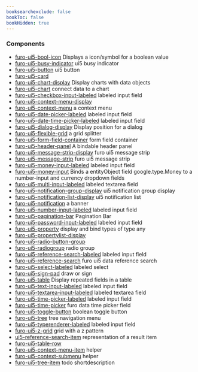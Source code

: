 ```yaml
---
booksearchexclude: false
bookToc: false
bookHidden: true
---
```


### Components

- [furo-ui5-bool-icon](furo-ui5-bool-icon.md) Displays a icon/symbol for a boolean value
- [furo-ui5-busy-indicator](furo-ui5-busy-indicator.md) ui5 busy indicator
- [furo-ui5-button](furo-ui5-button.md) ui5 button
- [furo-ui5-card](furo-ui5-card.md) 
- [furo-ui5-chart-display](furo-ui5-chart-display.md) Display charts with data objects
- [furo-ui5-chart](furo-ui5-chart.md) connect data to a chart
- [furo-ui5-checkbox-input-labeled](furo-ui5-checkbox-input-labeled.md) labeled input field
- [furo-ui5-context-menu-display](furo-ui5-context-menu-display.md) 
- [furo-ui5-context-menu](furo-ui5-context-menu.md) a context menu
- [furo-ui5-date-picker-labeled](furo-ui5-date-picker-labeled.md) labeled input field
- [furo-ui5-date-time-picker-labeled](furo-ui5-date-time-picker-labeled.md) labeled input field
- [furo-ui5-dialog-display](furo-ui5-dialog-display.md) Display position for a dialog
- [furo-ui5-flexible-grid](furo-ui5-flexible-grid.md) a grid splitter
- [furo-ui5-form-field-container](furo-ui5-form-field-container.md) form field container
- [furo-ui5-header-panel](furo-ui5-header-panel.md) A bindable header panel
- [furo-ui5-message-strip-display](furo-ui5-message-strip-display.md) furo ui5 message strip
- [furo-ui5-message-strip](furo-ui5-message-strip.md) furo ui5 message strip
- [furo-ui5-money-input-labeled](furo-ui5-money-input-labeled.md) labeled input field
- [furo-ui5-money-input](furo-ui5-money-input.md) Binds a entityObject field google.type.Money to a number-input and currency dropdown fields
- [furo-ui5-multi-input-labeled](furo-ui5-multi-input-labeled.md) labeled textarea field
- [furo-ui5-notification-group-display](furo-ui5-notification-group-display.md) ui5 notification group display
- [furo-ui5-notification-list-display](furo-ui5-notification-list-display.md) ui5 notification list
- [furo-ui5-notification](furo-ui5-notification.md) a banner
- [furo-ui5-number-input-labeled](furo-ui5-number-input-labeled.md) labeled input field
- [furo-ui5-pagination-bar](furo-ui5-pagination-bar.md) Pagination Bar
- [furo-ui5-password-input-labeled](furo-ui5-password-input-labeled.md) labeled input field
- [furo-ui5-property](furo-ui5-property.md) display and bind types of type any
- [furo-ui5-propertylist-display](furo-ui5-propertylist-display.md) 
- [furo-ui5-radio-button-group](furo-ui5-radio-button-group.md) 
- [furo-ui5-radiogroup](furo-ui5-radiogroup.md) radio group
- [furo-ui5-reference-search-labeled](furo-ui5-reference-search-labeled.md) labeled input field
- [furo-ui5-reference-search](furo-ui5-reference-search.md) furo ui5 data reference search
- [furo-ui5-select-labeled](furo-ui5-select-labeled.md) labeled select
- [furo-ui5-sign-pad](furo-ui5-sign-pad.md) draw or sign
- [furo-ui5-table](furo-ui5-table.md) Display repeated fields in a table
- [furo-ui5-text-input-labeled](furo-ui5-text-input-labeled.md) labeled input field
- [furo-ui5-textarea-input-labeled](furo-ui5-textarea-input-labeled.md) labeled textarea field
- [furo-ui5-time-picker-labeled](furo-ui5-time-picker-labeled.md) labeled input field
- [furo-ui5-time-picker](furo-ui5-time-picker.md) furo data time picker field
- [furo-ui5-toggle-button](furo-ui5-toggle-button.md) boolean toggle button
- [furo-ui5-tree](furo-ui5-tree.md) tree navigation menu
- [furo-ui5-typerenderer-labeled](furo-ui5-typerenderer-labeled.md) labeled input field
- [furo-ui5-z-grid](furo-ui5-z-grid.md) grid with a z pattern
- [ui5-reference-search-item](ui5-reference-search-item.md) representation of a result item
- [furo-ui5-table-row](furo-ui5-table-row.md) 
- [furo-ui5-context-menu-item](furo-ui5-context-menu-item.md) helper
- [furo-ui5-context-submenu](furo-ui5-context-submenu.md) helper
- [furo-ui5-tree-item](furo-ui5-tree-item.md) todo shortdescription
